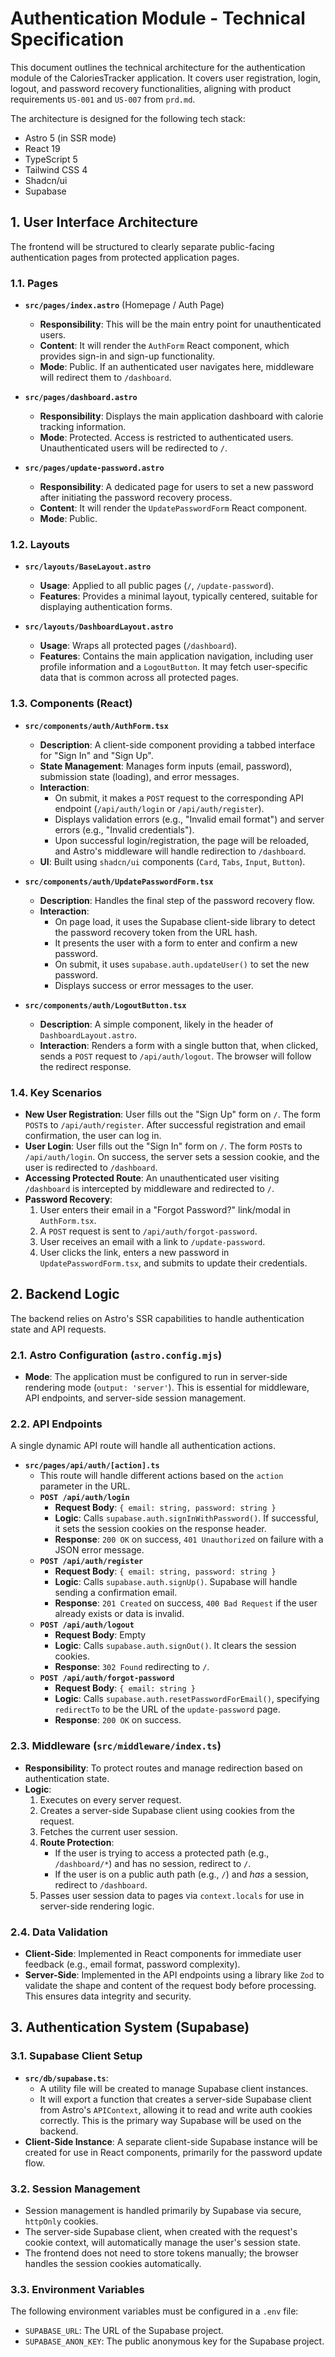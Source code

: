 # Authentication Module - Technical Specification

This document outlines the technical architecture for the authentication module of the CaloriesTracker application. It covers user registration, login, logout, and password recovery functionalities, aligning with product requirements `US-001` and `US-007` from `prd.md`.

The architecture is designed for the following tech stack:
- Astro 5 (in SSR mode)
- React 19
- TypeScript 5
- Tailwind CSS 4
- Shadcn/ui
- Supabase

## 1. User Interface Architecture

The frontend will be structured to clearly separate public-facing authentication pages from protected application pages.

### 1.1. Pages

- **`src/pages/index.astro`** (Homepage / Auth Page)
  - **Responsibility**: This will be the main entry point for unauthenticated users.
  - **Content**: It will render the `AuthForm` React component, which provides sign-in and sign-up functionality.
  - **Mode**: Public. If an authenticated user navigates here, middleware will redirect them to `/dashboard`.

- **`src/pages/dashboard.astro`**
  - **Responsibility**: Displays the main application dashboard with calorie tracking information.
  - **Mode**: Protected. Access is restricted to authenticated users. Unauthenticated users will be redirected to `/`.

- **`src/pages/update-password.astro`**
  - **Responsibility**: A dedicated page for users to set a new password after initiating the password recovery process.
  - **Content**: It will render the `UpdatePasswordForm` React component.
  - **Mode**: Public.

### 1.2. Layouts

- **`src/layouts/BaseLayout.astro`**
  - **Usage**: Applied to all public pages (`/`, `/update-password`).
  - **Features**: Provides a minimal layout, typically centered, suitable for displaying authentication forms.

- **`src/layouts/DashboardLayout.astro`**
  - **Usage**: Wraps all protected pages (`/dashboard`).
  - **Features**: Contains the main application navigation, including user profile information and a `LogoutButton`. It may fetch user-specific data that is common across all protected pages.

### 1.3. Components (React)

- **`src/components/auth/AuthForm.tsx`**
  - **Description**: A client-side component providing a tabbed interface for "Sign In" and "Sign Up".
  - **State Management**: Manages form inputs (email, password), submission state (loading), and error messages.
  - **Interaction**:
    - On submit, it makes a `POST` request to the corresponding API endpoint (`/api/auth/login` or `/api/auth/register`).
    - Displays validation errors (e.g., "Invalid email format") and server errors (e.g., "Invalid credentials").
    - Upon successful login/registration, the page will be reloaded, and Astro's middleware will handle redirection to `/dashboard`.
  - **UI**: Built using `shadcn/ui` components (`Card`, `Tabs`, `Input`, `Button`).

- **`src/components/auth/UpdatePasswordForm.tsx`**
  - **Description**: Handles the final step of the password recovery flow.
  - **Interaction**:
    - On page load, it uses the Supabase client-side library to detect the password recovery token from the URL hash.
    - It presents the user with a form to enter and confirm a new password.
    - On submit, it uses `supabase.auth.updateUser()` to set the new password.
    - Displays success or error messages to the user.

- **`src/components/auth/LogoutButton.tsx`**
  - **Description**: A simple component, likely in the header of `DashboardLayout.astro`.
  - **Interaction**: Renders a form with a single button that, when clicked, sends a `POST` request to `/api/auth/logout`. The browser will follow the redirect response.

### 1.4. Key Scenarios

- **New User Registration**: User fills out the "Sign Up" form on `/`. The form `POST`s to `/api/auth/register`. After successful registration and email confirmation, the user can log in.
- **User Login**: User fills out the "Sign In" form on `/`. The form `POST`s to `/api/auth/login`. On success, the server sets a session cookie, and the user is redirected to `/dashboard`.
- **Accessing Protected Route**: An unauthenticated user visiting `/dashboard` is intercepted by middleware and redirected to `/`.
- **Password Recovery**:
  1. User enters their email in a "Forgot Password?" link/modal in `AuthForm.tsx`.
  2. A `POST` request is sent to `/api/auth/forgot-password`.
  3. User receives an email with a link to `/update-password`.
  4. User clicks the link, enters a new password in `UpdatePasswordForm.tsx`, and submits to update their credentials.

## 2. Backend Logic

The backend relies on Astro's SSR capabilities to handle authentication state and API requests.

### 2.1. Astro Configuration (`astro.config.mjs`)

- **Mode**: The application must be configured to run in server-side rendering mode (`output: 'server'`). This is essential for middleware, API endpoints, and server-side session management.

### 2.2. API Endpoints

A single dynamic API route will handle all authentication actions.

- **`src/pages/api/auth/[action].ts`**
  - This route will handle different actions based on the `action` parameter in the URL.
  - **`POST /api/auth/login`**
    - **Request Body**: `{ email: string, password: string }`
    - **Logic**: Calls `supabase.auth.signInWithPassword()`. If successful, it sets the session cookies on the response header.
    - **Response**: `200 OK` on success, `401 Unauthorized` on failure with a JSON error message.
  - **`POST /api/auth/register`**
    - **Request Body**: `{ email: string, password: string }`
    - **Logic**: Calls `supabase.auth.signUp()`. Supabase will handle sending a confirmation email.
    - **Response**: `201 Created` on success, `400 Bad Request` if the user already exists or data is invalid.
  - **`POST /api/auth/logout`**
    - **Request Body**: Empty
    - **Logic**: Calls `supabase.auth.signOut()`. It clears the session cookies.
    - **Response**: `302 Found` redirecting to `/`.
  - **`POST /api/auth/forgot-password`**
    - **Request Body**: `{ email: string }`
    - **Logic**: Calls `supabase.auth.resetPasswordForEmail()`, specifying `redirectTo` to be the URL of the `update-password` page.
    - **Response**: `200 OK` on success.

### 2.3. Middleware (`src/middleware/index.ts`)

- **Responsibility**: To protect routes and manage redirection based on authentication state.
- **Logic**:
  1. Executes on every server request.
  2. Creates a server-side Supabase client using cookies from the request.
  3. Fetches the current user session.
  4. **Route Protection**:
     - If the user is trying to access a protected path (e.g., `/dashboard/*`) and has no session, redirect to `/`.
     - If the user is on a public auth path (e.g., `/`) and *has* a session, redirect to `/dashboard`.
  5. Passes user session data to pages via `context.locals` for use in server-side rendering logic.

### 2.4. Data Validation

- **Client-Side**: Implemented in React components for immediate user feedback (e.g., email format, password complexity).
- **Server-Side**: Implemented in the API endpoints using a library like `Zod` to validate the shape and content of the request body before processing. This ensures data integrity and security.

## 3. Authentication System (Supabase)

### 3.1. Supabase Client Setup

- **`src/db/supabase.ts`**:
  - A utility file will be created to manage Supabase client instances.
  - It will export a function that creates a server-side Supabase client from Astro's `APIContext`, allowing it to read and write auth cookies correctly. This is the primary way Supabase will be used on the backend.
- **Client-Side Instance**: A separate client-side Supabase instance will be created for use in React components, primarily for the password update flow.

### 3.2. Session Management

- Session management is handled primarily by Supabase via secure, `httpOnly` cookies.
- The server-side Supabase client, when created with the request's cookie context, will automatically manage the user's session state.
- The frontend does not need to store tokens manually; the browser handles the session cookies automatically.

### 3.3. Environment Variables

The following environment variables must be configured in a `.env` file:

- `SUPABASE_URL`: The URL of the Supabase project.
- `SUPABASE_ANON_KEY`: The public anonymous key for the Supabase project. 